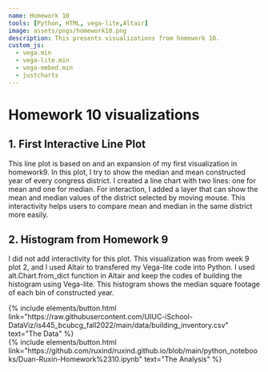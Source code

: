 ```yaml
---
name: Homework 10
tools: [Python, HTML, vega-lite,Altair]
image: assets/pngs/homework10.png
description: This presents visualizations from homework 10.
custom_js:
  - vega.min
  - vega-lite.min
  - vega-embed.min
  - justcharts
---
```



# Homework 10 visualizations
## 1. First Interactive Line Plot

<vegachart schema-url="{{ site.baseurl }}/assets/json/w10chart1.json" style="width: 100%"></vegachart>
This line plot is based on and an expansion of my first visualization in homework9. In this plot, I try to show the median and mean constructed year of every congress district. I created a line chart with two lines: one for mean and one for median. For interaction, I added a layer that can show the mean and median values of the district selected by moving mouse. This interactivity helps users to compare mean and median in the same district more easily.
## 2. Histogram from Homework 9
<vegachart schema-url="{{ site.baseurl }}/assets/json/w10chart2.json" style="width: 100%"></vegachart>
I did not add interactivity for this plot. This visualization was from week 9 plot 2, and I used Altair to transfered my Vega-lite code into Python. I used alt.Chart.from_dict function in Altair and keep the codes of building the histogram using Vega-lite. This histogram shows the median square footage of each bin of constructed year.


<!-- these are written in a combo of html and liquid --> 

<div class="left">
{% include elements/button.html link="https://raw.githubusercontent.com/UIUC-iSchool-DataViz/is445_bcubcg_fall2022/main/data/building_inventory.csv" text="The Data" %}
</div>

<div class="right">
{% include elements/button.html link="https://github.com/ruxind/ruxind.github.io/blob/main/python_notebooks/Duan-Ruxin-Homework%2310.ipynb" text="The Analysis" %}
</div>

